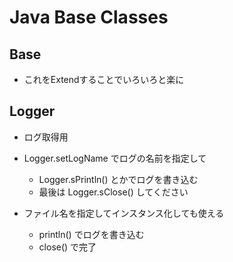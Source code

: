 # Java Base Classes

## Base

* これをExtendすることでいろいろと楽に



## Logger

* ログ取得用

* Logger.setLogName でログの名前を指定して
  * Logger.sPrintln() とかでログを書き込む
  * 最後は Logger.sClose() してください

* ファイル名を指定してインスタンス化しても使える
  * println() でログを書き込む
  * close() で完了